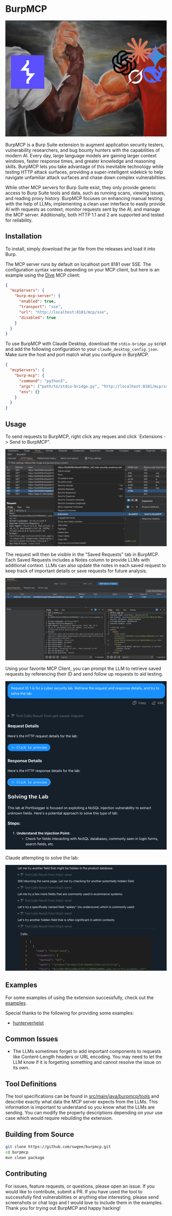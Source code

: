 # BurpMCP

![Burp and LLMs unite](assets/cover_image.png)

BurpMCP is a Burp Suite extension to augment application security testers, vulnerability researchers, and bug bounty hunters with the capabilities of modern AI. Every day, large language models are gaining larger context windows, faster response times, and greater knowledge and reasoning skills. BurpMCP lets you take advantage of this inevitable technology while testing HTTP attack surfaces, providing a super-intelligent sidekick to help navigate unfamiliar attack surfaces and chase down complex vulnerabiltiies.

While other MCP servers for Burp Suite exist, they only provide generic access to Burp Suite tools and data, such as running scans, viewing issues, and reading proxy history. BurpMCP focuses on enhancing manual testing with the help of LLMs, implementing a clean user interface to easily provide AI with requests as context, monitor requests sent by the AI, and manage the MCP server. Additionally, both HTTP 1.1 and 2 are supported and tested for reliability.

## Installation

To install, simply download the jar file from the releases and load it into Burp.

The MCP server runs by default on localhost port 8181 over SSE. The configuration syntax varies depending on your MCP client, but here is an example using the [Dive](https://github.com/OpenAgentPlatform/Dive) MCP client:

```json
{
  "mcpServers": {
    "burp-mcp-server": {
      "enabled": true,
      "transport": "sse",
      "url": "http://localhost:8181/mcp/sse",
      "disabled": true
    }
  }
}
```

To use BurpMCP with Claude Desktop, download the `stdio-bridge.py` script and add the following configuration to your `claude_desktop_config.json`. Make sure the host and port match what you configure in BurpMCP.

```json
{
  "mcpServers": {
    "burp-mcp": {
      "command": "python3",
      "args": ["path/to/stdio-bridge.py", "http://localhost:8181/mcp/sse"],
      "env": {}
    }
  }
}
```

## Usage

To send requests to BurpMCP, right click any reques and click `Extensions -> Send to BurpMCP".

![Send a request to BurpMCP](assets/send_to_burpmcp.png)

The request will then be visible in the "Saved Requests" tab in BurpMCP. Each Saved Requests includes a Notes column to provide LLMs with additional context. LLMs can also update the notes in each saved request to keep track of important details or save requests for future analysis.

![Saved requests tab](assets/saved_requests.png)

Using your favorite MCP Client, you can prompt the LLM to retrieve saved requests by referencing their ID and send follow up requests to aid testing.

![Retrieve the saved request](assets/retrieve_saved_request.png)

Claude attempting to solve the lab:

![Claude attempting to solve the lab](assets/autonomous_testing.png)

## Examples

For some examples of using the extension successfully, check out the [examples](examples).

Special thanks to the following for providing some examples:

- [hunterverhelst](https://github.com/hunterverhelst)

## Common Issues

- The LLMs sometimes forget to add important components to requests like Content-Length headers or URL encoding. You may need to let the LLM know if it is forgetting something and cannot resolve the issue on its own.

## Tool Definitions

The tool specifications can be found in [src/main/java/burpmcp/tools](src/main/java/burpmcp/tools) and describe exactly what data the MCP server expects from the LLMs. This information is important to understand so you know what the LLMs are sending. You can modify the property descriptions depending on your use case which would require rebuilding the extension.

## Building from Source

```bash
git clone https://github.com/swgee/burpmcp.git
cd burpmcp
mvn clean package
```

## Contributing

For issues, feature requests, or questions, please open an issue. If you would like to contribute, submit a PR. If you have used the tool to successfully find vulnerabilities or anything else interesting, please send screenshots or chat logs and I would love to include them in the examples. Thank you for trying out BurpMCP and happy hacking!